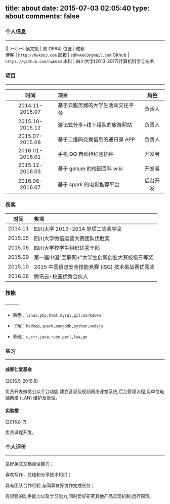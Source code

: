 title: about
date: 2015-07-03 02:05:40
type: about
comments: false
---

### 个人信息

---

||
:--:|:--:
侯文魁 | 男 (1994)
位置   | 成都  
博客   | `http://hwk603.com` 
邮箱   | `sdhwk603@gmail.com`
Github | `https://github.com/hwk603`
本科   | 四川大学(2013-2017)计算机科学与技术



### 项目

---
时间|项目|角色
:---:|:---|:--:
2014.11-2015.07|基于云服务器的大学生活动交往平台|负责人
2015.10-2015.12|游记式分享+线下组队的旅游网站|负责人
2015.07-2015.08|基于二维码交换信息的通讯录 APP |负责人
2016.01-2016.01|手机 QQ 自动抢红包插件|开发者
2015.12-2016.03|基于 gollum 的校园百科 wiki |开发者
2016.06-2016.07|基于 spark 的电影推荐平台|后台开发

### 获奖

时间|奖项
:--:|:---
2014.11|四川大学 2013-2014 单项二等奖学金
2015.05|四川大学微信运营大赛团队优胜奖
2015.06|四川大学校学生组织优秀干部
2015.09|第一届中国"互联网+"大学生创新创业大赛校级三等奖
2015.10|2015 中国信息安全技能竞赛 (ISG) 技术挑战赛优秀奖
2016.06|腾讯云+校园优秀合伙人


### 技能

———

- 熟悉：`linux,php,html,mysql,git,markdown`

- 了解：`hadoop,spark,mongodb,python,nodejs`

- 基础：`c,c++,java,ruby,perl,lua,go`

### 实习

---

#### 成都仁爱基金

(2016.5-2016.8)

负责开发微信公众平台功能,建立音频及视频网络课堂系统,后台管理流程,及单位电脑网络 (LAN) 维护及管理。

#### 实验楼

(2016.8-?)

负责课程开发。

### 个人评价

---

良好英文文档阅读能力；

喜欢写作，总结和分享技术知识；

具有团队合作经验,与同事友好协作完成任务；

有很强的动手能力以及学习能力,同时爱好研究其他产品实现机制,运行原理。

